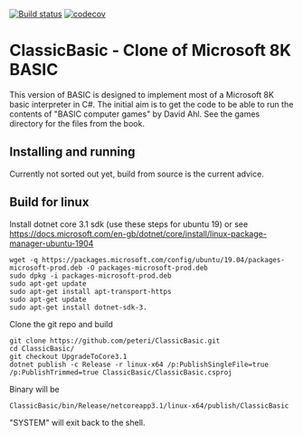 [![Build status](https://ci.appveyor.com/api/projects/status/vyjgqrg0hx95xa3j?svg=true)](https://ci.appveyor.com/project/peteri/classicbasic)
[![codecov](https://codecov.io/gh/peteri/ClassicBasic/branch/master/graph/badge.svg)](https://codecov.io/gh/peteri/ClassicBasic)

# ClassicBasic - Clone of Microsoft 8K BASIC

This version of BASIC is designed to implement most of a Microsoft 8K basic interpreter in C#. 
The initial aim is to get the code to be able to run the contents of "BASIC computer games" by David Ahl. 
See the games directory for the files from the book.

## Installing and running
Currently not sorted out yet, build from source is the current advice.

## Build for linux
Install dotnet core 3.1 sdk (use these steps for ubuntu 19) or see https://docs.microsoft.com/en-gb/dotnet/core/install/linux-package-manager-ubuntu-1904 
```
wget -q https://packages.microsoft.com/config/ubuntu/19.04/packages-microsoft-prod.deb -O packages-microsoft-prod.deb
sudo dpkg -i packages-microsoft-prod.deb
sudo apt-get update
sudo apt-get install apt-transport-https
sudo apt-get update
sudo apt-get install dotnet-sdk-3.
```

Clone the git repo and build
```
git clone https://github.com/peteri/ClassicBasic.git
cd ClassicBasic/
git checkout UpgradeToCore3.1
dotnet publish -c Release -r linux-x64 /p:PublishSingleFile=true /p:PublishTrimmed=true ClassicBasic/ClassicBasic.csproj
```

Binary will be 
```
ClassicBasic/bin/Release/netcoreapp3.1/linux-x64/publish/ClassicBasic
```

"SYSTEM" will exit back to the shell.

